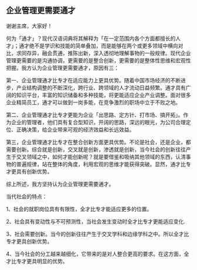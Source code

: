 ## 企业管理更需要通才

谢谢主席，大家好！

何为「通才」？现代汉语词典将其解释为「在一定范围内各个方面都擅长的人才」；通才绝不是学识和技能的简单叠加，而是能够在两个或更多领域中横向对比，求同存异，融会贯通，推陈出新，深入透彻地理解事物的一般规律。现代企业管理更需要的是沟通协调，更需要的是整合创新，更需要的是整体性思维和宏观性把握。我方认为企业管理更需要通才，原因有三：

第一、企业管理通才比专才在适应能力上更具优势。随着中国市场经济的不断进步，产业结构调整的不断深化，跨行业、跨领域的人才流动日益频繁。通才具有广阔的知识平台，丰富的知识储备和多种技能，将更能适应企业产业调整。面对很多企业精简员工，通才可以做到一岗多能，在竞争激烈的职场中立于不败之地。

第二、企业管理通才比专才更能为企业「出思路、定方针、打市场、搞开拓」。作为企业的管理者，他们具有复合型知识，开阔的思路，深远的眼光，为公司合理定位、正确决策，给企业带来可观的经济效益和长远效益。

第三，企业管理通才比专才在整合创新方面更具优势。不论是社会，还是企业，都需要创新。综合就是创新，交叉就是创新，渗透就是创新，当今社会的创新往往产生于交叉领域之中，如何才能创新呢？就是要借鉴和吸纳其他领域的东西，认清事物的普遍规律，站在整体的角度，利用宏观的思维才能获得突破。显然，通才比专才更具有创新优势。

综上所述，我方坚持认为企业管理更需要通才。

当代社会的特点：

1、社会的就职岗位具有有限性，全才比专才能适应更多的位置。

2、社会具有变动性与不可预测性，当社会发生变动时全才比专才更能适应变化.

3、社会需要创新。当今的创新往往产生于交叉学科和边缘学科之中。所以全才比专才更具创新优势。

4、当今社会的分工越来越细化，它带来的是对人整合更高的要求。在这方面，全才比专才更具明显的优势。
